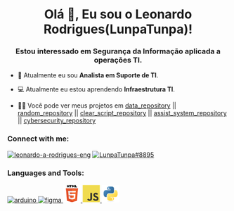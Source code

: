 <h1 align="center">Olá 👋, Eu sou o Leonardo Rodrigues(LunpaTunpa)!</h1>
<h3 align="center">Estou interessado em Segurança da Informação aplicada a operações TI.</h3>

- 💼 Atualmente eu sou **Analista em Suporte de TI**.

- 💻 Atualmente eu estou aprendendo **Infraestrutura TI**.

- 👨‍💻 Você pode ver meus projetos em [data_repository](https://github.com/LunpaTunpa/data_repository) || [random_repository](https://github.com/LunpaTunpa/Portfolio) || [clear_script_repository](https://github.com/LunpaTunpa/clear_script_repository) || [assist_system_repository](https://github.com/LunpaTunpa/assist_system) || [cybersecurity_repository](https://github.com/LunpaTunpa/cybersecurity_repository)

<h3 align="left">Connect with me:</h3>
<p align="left">
<a href="https://www.linkedin.com/in/leonardorodriguesti/" target="blank"><img align="center" src="https://raw.githubusercontent.com/rahuldkjain/github-profile-readme-generator/master/src/images/icons/Social/linked-in-alt.svg" alt="leonardo-a-rodrigues-eng" height="30" width="40" /></a>
<a href="" target="blank"><img align="center" src="https://raw.githubusercontent.com/rahuldkjain/github-profile-readme-generator/master/src/images/icons/Social/discord.svg" alt="LunpaTunpa#8895" height="30" width="40" /></a>
</p>

<h3 align="left">Languages and Tools:</h3>
<p align="left"> <a href="https://www.arduino.cc/" target="_blank" rel="noreferrer"> <img src="https://cdn.worldvectorlogo.com/logos/arduino-1.svg" alt="arduino" width="40" height="40"/> </a> <a href="https://www.figma.com/" target="_blank" rel="noreferrer"> <img src="https://www.vectorlogo.zone/logos/figma/figma-icon.svg" alt="figma" width="40" height="40"/> </a> <a href="https://www.w3.org/html/" target="_blank" rel="noreferrer"> <img src="https://raw.githubusercontent.com/devicons/devicon/master/icons/html5/html5-original-wordmark.svg" alt="html5" width="40" height="40"/> </a> <a href="https://developer.mozilla.org/en-US/docs/Web/JavaScript" target="_blank" rel="noreferrer"> <img src="https://raw.githubusercontent.com/devicons/devicon/master/icons/javascript/javascript-original.svg" alt="javascript" width="40" height="40"/> </a> <a href="https://www.python.org" target="_blank" rel="noreferrer"> <img src="https://raw.githubusercontent.com/devicons/devicon/master/icons/python/python-original.svg" alt="python" width="40" height="40"/> </a> </p>

